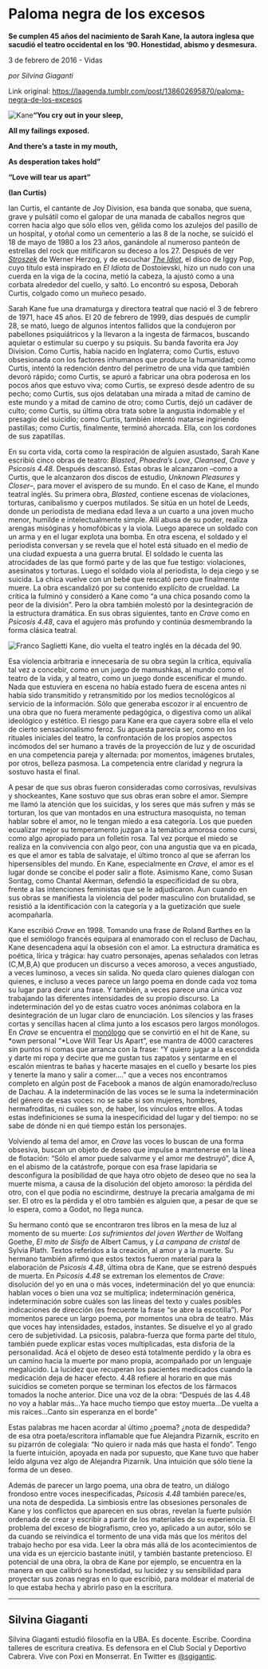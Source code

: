 # Paloma negra de los excesos

**Se cumplen 45 años del nacimiento de Sarah Kane, la autora inglesa que sacudió el teatro occidental en los ‘90. Honestidad, abismo y desmesura.**

3 de febrero de 2016 - Vidas

_por Silvina Giaganti_

Link original: https://laagenda.tumblr.com/post/138602695870/paloma-negra-de-los-excesos

![Kane](https://64.media.tumblr.com/7a6cb95e1c624af70b5ff5f7f0150422/tumblr_inline_pk0fmhI7g91t6q87u_500.jpg)**“You
cry out in your sleep,**

**All
my failings exposed.**

**And
there’s a taste in my mouth,**

**As
desperation takes hold”**

**“Love
will tear us apart”**

**(Ian
Curtis)**

  
  

Ian
Curtis, el cantante de Joy Division, esa banda que sonaba, que suena,
grave y pulsátil como el galopar de una manada de caballos negros
que corren hacia algo que sólo ellos ven, gélida como los azulejos
del pasillo de un hospital, y otoñal como un cementerio a las 8 de
la noche, se suicidó el 18 de mayo de 1980 a los 23 años, ganándole
al numeroso panteón de estrellas del rock que mitificaron su deceso
a los 27. Después de ver [*Stroszek*](https://www.youtube.com/watch?v=yyRwKoNQgwc)
de Werner Herzog, y de escuchar [*The
Idiot*](https://www.youtube.com/watch?v=jWECePdrwW0), el disco de
Iggy Pop, cuyo título está inspirado en *El
Idiota* de Dostoievski,
hizo un nudo con una cuerda en la viga de la cocina, metió la
cabeza, la ajustó como a una corbata alrededor del cuello, y saltó.
Lo encontró su esposa, Deborah Curtis, colgado como un muñeco
pesado. 


Sarah
Kane fue una dramaturga y directora teatral que nació el 3 de
febrero de 1971, hace 45 años. El 20 de febrero de 1999, días
después de cumplir 28, se mató, luego de algunos intentos
fallidos que la condujeron por pabellones psiquiátricos y la
llevaron a la ingesta de fármacos, buscando aquietar o estimular su
cuerpo y su psiquis. Su banda favorita era Joy Division. Como Curtis,
había nacido en Inglaterra; como Curtis, estuvo obsesionada con los
factores inhumanos que produce la humanidad; como Curtis, intentó la
redención dentro del perímetro de una vida que también devoró
rápido; como Curtis, se apuró a fabricar una obra poderosa en los
pocos años que estuvo viva; como Curtis, se expresó desde adentro
de su pecho; como Curtis, sus ojos delataban una mirada a mitad de
camino de este mundo y a mitad de camino de otro; como Curtis, dejó
un cadáver de culto; como Curtis, su última obra trata sobre la
angustia indomable y el presagio del suicidio; como Curtis, también
intentó matarse ingiriendo pastillas; como Curtis, finalmente,
terminó ahorcada. Ella, con los cordones de sus zapatillas.

En
su corta vida, corta como la respiración de alguien asustado, Sarah
Kane escribió cinco obras de teatro: *Blasted*,
*Phaedra’s Love*,
*Cleansed*,
*Crave*
y *Psicosis 4.48*.
Después descansó. Estas obras le alcanzaron –como a Curtis, que
le alcanzaron dos discos de estudio, *Unknown
Pleasures* y *Closer–*,
para mover el avispero de su mundo. En el caso de Kane, el mundo
teatral inglés. Su primera obra, *Blasted*,
contiene escenas de violaciones, torturas, canibalismo y cuerpos
mutilados. Se sitúa en un hotel de Leeds, donde un periodista de
mediana edad lleva a un cuarto a una joven mucho menor, humilde e
intelectualmente simple. Allí abusa de su poder, realiza arengas
misóginas y homofóbicas y la viola. Luego aparece un soldado con un
arma y en el lugar explota una bomba. En otra escena, el soldado y el
periodista conversan y se revela que el hotel está situado en el
medio de una ciudad expuesta a una guerra brutal. El soldado le
cuenta las atrocidades de las que formó parte y de las que fue
testigo: violaciones, asesinatos y torturas. Luego el soldado viola
al periodista, lo deja ciego y se suicida. La chica vuelve con un
bebé que rescató pero que finalmente muere. La obra escandalizó
por su contenido explícito de crueldad. La crítica la fulminó y
consideró a Kane como “a una chica posando como la peor de la
división”. Pero la obra también molestó por la desintegración
de la estructura dramática. En sus obras siguientes, tanto en *Crave* como en *Psicosis
4.48*, cava el agujero
más profundo y continúa desmembrando la forma clásica teatral.

![Franco Saglietti](https://64.media.tumblr.com/7a6cb95e1c624af70b5ff5f7f0150422/tumblr_inline_pk0fmhI7g91t6q87u_500.jpg) Kane, dio vuelta el teatro inglés en la década del 90. 

Esa
violencia arbitraria e innecesaria de su obra según la crítica,
equivalía tal vez a concebir, como en un juego de mamushkas, al
mundo como el teatro de la vida, y al teatro, como un juego donde
escenificar el mundo. Nada que estuviera en escena no había estado
fuera de escena antes ni había sido transmitido y retransmitido por
los medios tecnológicos al servicio de la información. Sólo que
generaba escozor ir al encuentro de una obra que no fuera meramente
pedagógica, o digestiva como un alikal ideológico y estético. El
riesgo para Kane era que cayera sobre ella el velo de cierto
sensacionalismo feroz. Su apuesta parecía ser, como en los rituales
iniciales del teatro, la confrontación de los propios aspectos
incómodos del ser humano a través de  la proyección de luz y de
oscuridad en una competencia pareja y alternada: por momentos,
imágenes brutales, por otros, belleza pasmosa. La competencia entre
claridad y negrura la sostuvo hasta el final. 


A
pesar de que sus obras fueron consideradas como corrosivas,
revulsivas y shockeantes, Kane sostuvo que sus obras eran sobre el
amor. Siempre me llamó la atención que los suicidas, y los seres
que más sufren y más se torturan, los que van montados en una
estructura masoquista, no teman hablar sobre el amor, no le tengan
miedo a esa categoría. Los que pueden ecualizar mejor su
temperamento juzgan a la temática amorosa como cursi, como algo
apropiado para un folletín rosa. Tal vez porque el miedo se realiza
en la convivencia con algo peor, con una angustia que va en picada,
es que el amor es tabla de salvataje, el último tronco al que se
aferran los hipersensibles del mundo. En Kane, especialmente en
*Crave*,
el amor es el lugar donde se concibe el poder salir a flote. Asimismo
Kane, como Susan Sontag, como Chantal Akerman, defendió la
especificidad de su obra, frente a las intenciones feministas que se
le adjudicaron. Aun cuando en sus obras se manifiesta la violencia
del poder masculino con brutalidad, se resistió a la identificación
con la categoría y a la guetización que suele acompañarla. 


Kane
escribió *Crave*
en 1998. Tomando una frase de Roland Barthes en la que el semiólogo
francés equipara al enamorado con el recluso de Dachau, Kane
desencadena aquí la obsesión con el amor. La estructura dramática
es poética, lírica y trágica: hay cuatro personajes, apenas
señalados con letras (C,M,B,A) que producen un discurso a veces
amoroso, a veces angustiado, a veces luminoso, a veces sin salida. No
queda claro quienes dialogan con quienes, e incluso a veces parece un
largo poema en donde cada voz toma su lugar para decir una frase. Y
también, a veces parece una única voz trabajando las diferentes
intensidades de su propio discurso. La indeterminación del yo de
estas cuatro voces anónimas colabora en la desintegración de un
lugar claro de enunciación. Los silencios y las frases cortas y
sencillas hacen al clima junto a los escasos pero largos monólogos.
En *Crave*
se encuentra el [monólogo](https://www.youtube.com/watch?v=FPbGLuNWyPM)
que se convirtió en el hit de Kane, su *own
personal “*Love Will
Tear Us Apart”, ese mantra de 4000 caracteres sin puntos ni comas
que arranca con la frase: “Y quiero jugar a la escondida y darte mi
ropa y decirte que me gustan tus zapatos y sentarme en el escalón
mientras te bañas y hacerte masajes en el cuello y besarte los pies
y tenerte la mano y salir a comer….” que a veces nos encontramos
completo en algún post de Facebook a manos de algún
enamorado/recluso de Dachau. A la indeterminación de las voces se le
suma la indeterminación del género de esas voces: no se sabe si son
mujeres, hombres, hermafroditas, ni cuáles son, de haber, los
vínculos entre ellos. A todas estas indefiniciones se suma la
inespecificidad del lugar y del tiempo: no se sabe de dónde ni en
qué tiempo están los personajes. 



Volviendo
al tema del amor, en *Crave*
las voces lo buscan de una forma obsesiva, buscan un objeto de deseo
que impulse a mantenerse en la línea de flotación: “Sólo el amor
puede salvarme y el amor me destruyó”, dice A, en el abismo de la
catástrofe, porque con esa frase lapidaria se desconfigura la
posibilidad de que haya otro objeto de deseo que no sea la muerte
misma, a causa de la disolución del objeto amoroso: la pérdida del
otro, con el que podía no escindirme, destruye la precaria amalgama
de mi ser. El otro es la pérdida y el otro también es alguien que,
a pesar de que se lo espera, como a Godot, no llega nunca.

Su
hermano contó que se encontraron tres libros en la mesa de luz al
momento de su muerte: *Los
sufrimientos del joven Werther*
de Wolfang Goethe, *El
mito de Sísifo* de
Albert Camus, y *La
campana de cristal* de
Sylvia Plath. Textos referidos a la creación, al amor y a la muerte.
Su hermano también afirmó que estos textos fueron material para la
elaboración de *Psicosis
4.48*, última obra de
Kane, que se estrenó después de muerta. En *Psicosis
4.48* se extreman los
elementos de *Crave*:
disolución del yo en una o más voces, indeterminación del yo que
enuncia: hablan voces o bien una voz se multiplica; indeterminación
genérica, indeterminación sobre cuáles son las líneas del texto y
cuales posibles indicaciones de dirección (es frecuente la frase “se
abre la escotilla”). Por momentos parece un largo poema, por
momentos una obra de teatro. Más que voces hay intensidades,
estados, instantes. Se disuelve el yo al grado cero de subjetividad.
La psicosis, palabra-fuerza que forma parte del título, también
puede explicar estas voces multiplicadas, esta disforia de la
personalidad. Acá el objeto de deseo está totalmente perdido y la
obra es un camino hacia la muerte por mano propia, acompañado por un
lenguaje megalúcido. La lucidez que recuperan los pacientes
medicados cuando la medicación deja de hacer efecto. 4.48 refiere al
horario en que más suicidios se cometen porque se terminan los
efectos de los fármacos tomados la noche anterior. Dice una voz de
la obra: “Después de las 4.48 no voy a hablar más…Ya hace mucho
tiempo que estoy muerta…De vuelta a mis raíces…Canto sin
esperanza en el borde”

Estas
palabras me hacen acordar al último ¿poema? ¿nota de despedida? de
esa otra poeta/escritora inflamable que fue Alejandra Pizarnik,
escrito en su pizarrón de colegiala: “No quiero ir nada más que
hasta el fondo”. Tengo la fuerte intuición, apoyada en nada por
supuesto, que Kane tuvo que haber leído alguna vez algo de Alejandra
Pizarnik. Una intuición que sólo tiene la forma de un deseo.

Además
de parecer un largo poema, una obra de teatro, un diálogo frondoso
entre voces inespecificadas, *Psicosis
4.48* también parece/es,
una nota de despedida. La simbiosis entre las obsesiones personales
de Kane y los conflictos que aparecen en sus obras, revelan la fuerte
pulsión ordenada de crear y escribir a partir de los materiales de
su experiencia. El problema del exceso de biografismo, creo yo,
aplicado a un autor, sólo se da cuando se reivindica el tormento de
una vida más que los méritos del trabajo hecho por esa vida. Leer
la obra más allá de los acontecimientos de una vida es un ejercicio
bastante inútil, y también bastante pretencioso. El potencial de
una obra, la obra de Kane por ejemplo, se encuentra en la manera en
que calibró su honestidad, su lucidez y su sensibilidad para
proyectar sus zonas negras en lo que escribió, para moldear el
material de lo que estaba hecha y abrirlo paso en la escritura.

  


---

Silvina Giaganti
----------------

Silvina Giaganti estudió filosofía en la UBA. Es docente. Escribe. Coordina talleres de escritura creativa. Es defensora en el Club Social y Deportivo Cabrera. Vive con Poxi en Monserrat. En Twitter es [@sgigantic](https://twitter.com/sgigantic).

